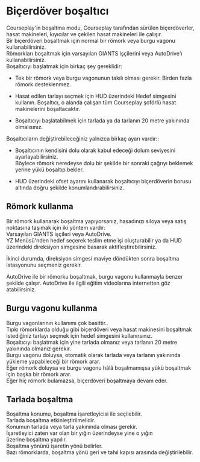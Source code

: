 # Biçerdöver boşaltıcı

  
Courseplay'in boşaltma modu, Courseplay tarafından sürülen biçerdöverler, hasat makineleri, kıyıcılar ve çekilen hasat makineleri ile çalışır.  
Bir biçerdöveri boşaltmak için normal bir römork veya burgu vagonu kullanabilirsiniz.  
Römorkları boşaltmak için varsayılan GIANTS işçilerini veya AutoDrive'ı kullanabilirsiniz.  
Boşaltıcıyı başlatmak için birkaç şey gereklidir:  

- Tek bir römork veya burgu vagonunun takılı olması gerekir. Birden fazla römork desteklenmez.  

- Hasat edilen tarlayı seçmek için HUD üzerindeki Hedef simgesini kullanın. Boşaltıcı, o alanda çalışan tüm Courseplay şoförlü hasat makinelerini boşaltacaktır.  

- Boşaltıcıyı başlatabilmek için tarlada ya da tarlanın 20 metre yakınında olmalısınız.  
  
Boşaltıcıların değiştirebileceğiniz yalnızca birkaç ayarı vardır::  

- Boşaltıcının kendisini dolu olarak kabul edeceği dolum seviyesini ayarlayabilirsiniz.  
Böylece römork neredeyse dolu bir şekilde bir sonraki çağrıyı beklemek yerine yükü boşaltıp bekler.  

- HUD üzerindeki ofset ayarını kullanarak boşaltıcıyı biçerdöverin borusu altında doğru şekilde konumlandırabilirsiniz..  
  


## Römork kullanma
  
Bir römork kullanarak boşaltma yapıyorsanız, hasadınızı siloya veya satış noktasına taşımak için iki yöntem vardır:   
Varsayılan GIANTS işçileri veya AutoDrive.  
YZ Menüsü'nden hedef seçerek teslim etme işi oluşturabilir ya da HUD üzerindeki direksiyon simgesine basarak aktifleştirebilirsiniz.  
  
İkinci durumda, direksiyon simgesi maviye döndükten sonra boşaltma istasyonunu seçmeniz gerekir.  
  
AutoDrive ile bir römorku boşaltmak, burgu vagonu kullanmayla benzer şekilde çalışır. AutoDrive ile ilgili eğitim videolarına internetten göz atabilirsiniz.  


## Burgu vagonu kullanma
  
Burgu vagonlarının kullanımı çok basittir..  
Tıpkı römorklarda olduğu gibi biçerdöveri veya hasat makinesini boşaltmak istediğiniz tarlayı seçmek için hedef simgesini kullanırsınız.  
Boşaltıcıyı başlatmak için yine tarlada olmanız veya tarlanın 20 metre yakınında olmanız gerekir.  
Burgu vagonu doluysa, otomatik olarak tarlada veya tarlanın yakınında yükleme yapabileceği bir römork arar.  
Eğer römork doluysa ve burgu vagonu hâlâ boşalmamışsa yükü boşaltmak için başka bir römork arar.  
Eğer hiç römork bulamazsa, biçerdöveri boşaltmaya devam eder.  


## Tarlada boşaltma
  
Boşaltma konumu, boşaltma işaretleyicisi ile seçilebilir.  
Tarlada boşaltma etkinleştirilmelidir.  
Konumun tarlada veya tarla yakınında olması gerekir.  
İşaretleyici zaten var olan bir yığın üzerindeyse yine o yığın  
üzerine boşaltma yapılır.  
Boşaltma yönünü işaretin yönü belirler.  
Bazı römorklarda, boşaltma yönü geri ve tahıl kapısı arasında değiştirilebilir.  


